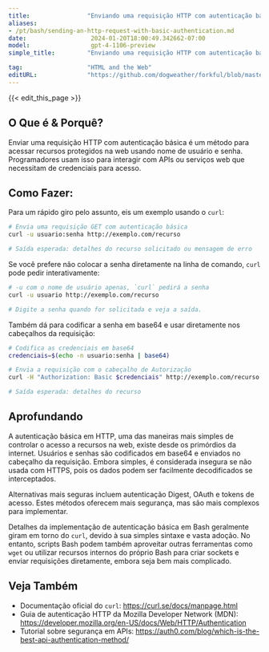 ```yaml
---
title:                "Enviando uma requisição HTTP com autenticação básica"
aliases:
- /pt/bash/sending-an-http-request-with-basic-authentication.md
date:                  2024-01-20T18:00:49.342662-07:00
model:                 gpt-4-1106-preview
simple_title:         "Enviando uma requisição HTTP com autenticação básica"

tag:                  "HTML and the Web"
editURL:              "https://github.com/dogweather/forkful/blob/master/content/pt/bash/sending-an-http-request-with-basic-authentication.md"
---
```


{{< edit_this_page >}}

## O Que é & Porquê?

Enviar uma requisição HTTP com autenticação básica é um método para acessar recursos protegidos na web usando nome de usuário e senha. Programadores usam isso para interagir com APIs ou serviços web que necessitam de credenciais para acesso.

## Como Fazer:

Para um rápido giro pelo assunto, eis um exemplo usando o `curl`:

```Bash
# Envia uma requisição GET com autenticação básica
curl -u usuario:senha http://exemplo.com/recurso

# Saída esperada: detalhes do recurso solicitado ou mensagem de erro
```

Se você prefere não colocar a senha diretamente na linha de comando, `curl` pode pedir interativamente:

```Bash
# -u com o nome de usuário apenas, `curl` pedirá a senha
curl -u usuario http://exemplo.com/recurso

# Digite a senha quando for solicitada e veja a saída.
```

Também dá para codificar a senha em base64 e usar diretamente nos cabeçalhos da requisição:

```Bash
# Codifica as credenciais em base64
credenciais=$(echo -n usuario:senha | base64)

# Envia a requisição com o cabeçalho de Autorização
curl -H "Authorization: Basic $credenciais" http://exemplo.com/recurso

# Saída esperada: detalhes do recurso
```

## Aprofundando

A autenticação básica em HTTP, uma das maneiras mais simples de controlar o acesso a recursos na web, existe desde os primórdios da internet. Usuários e senhas são codificados em base64 e enviados no cabeçalho da requisição. Embora simples, é considerada insegura se não usada com HTTPS, pois os dados podem ser facilmente decodificados se interceptados.

Alternativas mais seguras incluem autenticação Digest, OAuth e tokens de acesso. Estes métodos oferecem mais segurança, mas são mais complexos para implementar.

Detalhes da implementação de autenticação básica em Bash geralmente giram em torno do `curl`, devido à sua simples sintaxe e vasta adoção. No entanto, scripts Bash podem também aproveitar outras ferramentas como `wget` ou utilizar recursos internos do próprio Bash para criar sockets e enviar requisições diretamente, embora seja bem mais complicado.

## Veja Também

- Documentação oficial do `curl`: https://curl.se/docs/manpage.html
- Guia de autenticação HTTP da Mozilla Developer Network (MDN): https://developer.mozilla.org/en-US/docs/Web/HTTP/Authentication
- Tutorial sobre segurança em APIs: https://auth0.com/blog/which-is-the-best-api-authentication-method/

